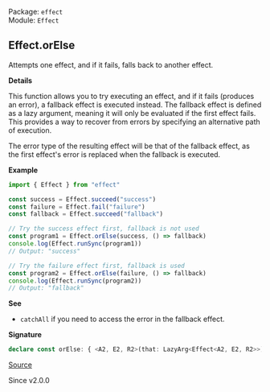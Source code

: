 Package: `effect`<br />
Module: `Effect`<br />

## Effect.orElse

Attempts one effect, and if it fails, falls back to another effect.

**Details**

This function allows you to try executing an effect, and if it fails
(produces an error), a fallback effect is executed instead. The fallback
effect is defined as a lazy argument, meaning it will only be evaluated if
the first effect fails. This provides a way to recover from errors by
specifying an alternative path of execution.

The error type of the resulting effect will be that of the fallback effect,
as the first effect's error is replaced when the fallback is executed.

**Example**

```ts
import { Effect } from "effect"

const success = Effect.succeed("success")
const failure = Effect.fail("failure")
const fallback = Effect.succeed("fallback")

// Try the success effect first, fallback is not used
const program1 = Effect.orElse(success, () => fallback)
console.log(Effect.runSync(program1))
// Output: "success"

// Try the failure effect first, fallback is used
const program2 = Effect.orElse(failure, () => fallback)
console.log(Effect.runSync(program2))
// Output: "fallback"
```

**See**

- `catchAll` if you need to access the error in the fallback effect.

**Signature**

```ts
declare const orElse: { <A2, E2, R2>(that: LazyArg<Effect<A2, E2, R2>>): <A, E, R>(self: Effect<A, E, R>) => Effect<A2 | A, E2, R2 | R>; <A, E, R, A2, E2, R2>(self: Effect<A, E, R>, that: LazyArg<Effect<A2, E2, R2>>): Effect<A2 | A, E2, R2 | R>; }
```

[Source](https://github.com/Effect-TS/effect/tree/main/packages/effect/src/Effect.ts#L11358)

Since v2.0.0
